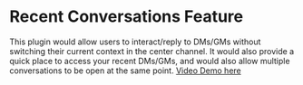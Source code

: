 # Recent Conversations Feature
This plugin would allow users to interact/reply to DMs/GMs without switching their current context in the center channel. It would also provide a quick place to access your recent DMs/GMs, and would also allow multiple conversations to be open at the same point.
[Video Demo here](https://drive.google.com/open?id=1x1_lnfkTagAv1hBrJhsJebzLYlz1jOji)
